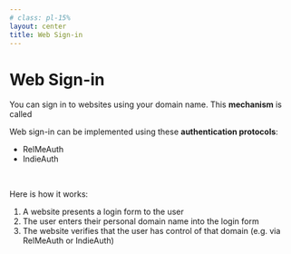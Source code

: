 ```yaml
---
# class: pl-15%
layout: center
title: Web Sign-in
---
```


<h1>Web Sign-in</h1>

<Transform scale="0.9">

You can sign in to websites using your domain name. This <strong class="color:accent">mechanism</strong> is called <Anchor href="https://indieweb.org/Web_sign-in" text="Web sign-in" />

Web sign-in can be implemented using these <strong class="color:accent">authentication protocols</strong>:

- RelMeAuth
- IndieAuth

<br>

Here is how it works:

1. A website presents a login form to the user
2. The user enters their personal domain name into the login form
3. The website verifies that the user has control of that domain (e.g. via RelMeAuth or IndieAuth)

</Transform>

<!--
todo
-->
